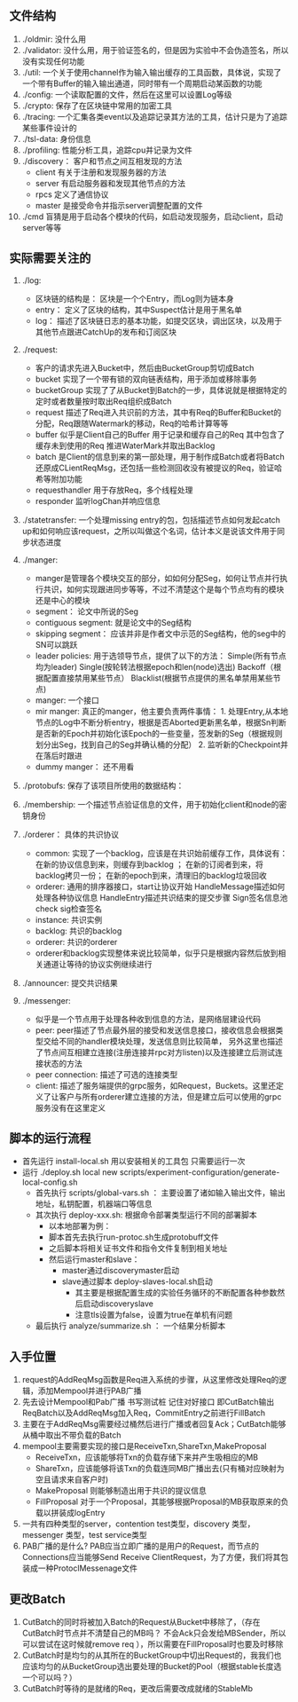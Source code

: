 ## 文件结构
1. ./oldmir: 没什么用
2. ./validator: 没什么用，用于验证签名的，但是因为实验中不会伪造签名，所以没有实现任何功能
3. ./util: 一个关于使用channel作为输入输出缓存的工具函数，具体说，实现了一个带有Buffer的输入输出通道，同时带有一个周期启动某函数的功能
4. ./config: 一个读取配置的文件，然后在这里可以设置Log等级
5. ./crypto: 保存了在区块链中常用的加密工具
6. ./tracing: 一个汇集各类event以及追踪记录其方法的工具，估计只是为了追踪某些事件设计的
7. ./tsl-data: 身份信息
8. ./profiling: 性能分析工具，追踪cpu并记录为文件
9. ./discovery： 客户和节点之间互相发现的方法
    * client 有关于注册和发现服务器的方法
    * server 有启动服务器和发现其他节点的方法
    * rpcs 定义了通信协议
    * master 是接受命令并指示server调整配置的文件
10. ./cmd 盲猜是用于启动各个模块的代码，如启动发现服务，启动client，启动server等等
## 实际需要关注的
1. ./log:
    * 区块链的结构是： 区块是一个个Entry，而Log则为链本身
    * entry： 定义了区块的结构，其中Suspect估计是用于黑名单
    * log： 描述了区块链日志的基本功能，如提交区块，调出区块，以及用于其他节点跟进CatchUp的发布和订阅区块
2. ./request: 
    * 客户的请求先进入Bucket中，然后由BucketGroup剪切成Batch
    *  bucket 实现了一个带有锁的双向链表结构，用于添加或移除事务
    *  bucketGroup 实现了了从Bucket到Batch的一步，具体说就是根据特定的定时或者数量按时取出Req组织成Batch
    *  request 描述了Req进入共识前的方法，其中有Req的Buffer和Bucket的分配，Req跟随Watermark的移动，Req的哈希计算等等
    *  buffer 似乎是Client自己的Buffer 用于记录和缓存自己的Req 其中包含了缓存未到使用的Req 推进WaterMark并取出Backlog
    *  batch 是Client的信息到来的第一部处理，用于制作成Batch或者将Batch还原成CLientReqMsg，还包括一些检测回收没有被提议的Req，验证哈希等附加功能
    *  requesthandler 用于存放Req，多个线程处理
    *  responder 监听logChan并响应信息
3. ./statetransfer: 一个处理missing entry的包，包括描述节点如何发起catch up和如何响应该request，之所以叫做这个名词，估计本义是说该文件用于同步状态进度
4. ./manger: 
    * manger是管理各个模块交互的部分，如如何分配Seg，如何让节点并行执行共识，如何实现跟进同步等等，不过不清楚这个是每个节点均有的模块还是中心的模块
    * segment： 论文中所说的Seg
    * contiguous segment: 就是论文中的Seg结构
    * skipping segment： 应该并非是作者文中示范的Seg结构，他的seg中的SN可以跳跃
    * leader policies: 用于选领导节点，提供了以下的方法： Simple(所有节点均为leader) Single(按轮转法根据epoch和len(node)选出) Backoff（根据配置直接禁用某些节点） Blacklist(根据节点提供的黑名单禁用某些节点)
    * manger: 一个接口
    * mir manger: 真正的manger，他主要负责两件事情： 1. 处理Entry,从本地节点的Log中不断分析entry，根据是否Aborted更新黑名单，根据Sn判断是否新的Epoch并初始化该Epoch的一些变量，签发新的Seg（根据规则划分出Seg，找到自己的Seg并确认桶的分配） 2. 监听新的Checkpoint并在落后时跟进
    * dummy manger： 还不用看

4. ./protobufs: 保存了该项目所使用的数据结构：
5. ./membership: 一个描述节点验证信息的文件，用于初始化client和node的密钥身份
6. ./orderer： 具体的共识协议
    * common: 实现了一个backlog，应该是在共识始前缓存工作，具体说有： 在新的协议信息到来，则缓存到backlog ； 在新的订阅者到来，将backlog拷贝一份； 在新的epoch到来，清理旧的backlog垃圾回收
    * orderer: 通用的排序器接口，start让协议开始 HandleMessage描述如何处理各种协议信息 HandleEntry描述共识结束的提交步骤 Sign签名信息池check sig检查签名
    * instance: 共识实例
    * backlog: 共识的backlog
    * orderer: 共识的orderer
    * orderer和backlog实现整体来说比较简单，似乎只是根据内容然后放到相关通道让等待的协议实例继续进行
7. ./announcer: 提交共识结果
8. ./messenger: 
    * 似乎是一个节点用于处理各种收到信息的方法，是网络层建设代码
    * peer: peer描述了节点最外层的接受和发送信息接口，接收信息会根据类型交给不同的handler模块处理，发送信息则比较简单， 另外这里也描述了节点间互相建立连接(注册连接并rpc对方listen)以及连接建立后测试连接状态的方法
    * peer connection: 描述了可选的连接类型
    * client: 描述了服务端提供的grpc服务，如Request，Buckets。这里还定义了让客户与所有orderer建立连接的方法，但是建立后可以使用的grpc服务没有在这里定义

## 脚本的运行流程
* 首先运行 install-local.sh  用以安装相关的工具包 只需要运行一次
* 运行 ./deploy.sh local new scripts/experiment-configuration/generate-local-config.sh
    * 首先执行 scripts/global-vars.sh ： 主要设置了诸如输入输出文件，输出地址，私钥配置，机器端口等信息
    * 其次执行 deploy-xxx.sh: 根据命令部署类型运行不同的部署脚本
        * 以本地部署为例： 
        * 脚本首先去执行run-protoc.sh生成protobuff文件
        * 之后脚本将相关证书文件和指令文件复制到相关地址
        * 然后运行master和slave：
            * master通过discoverymaster启动
            * slave通过脚本 deploy-slaves-local.sh启动
                * 其主要是根据配置生成的实验任务循环的不断配置各种参数然后启动discoveryslave
                * 注意tls设置为false，设置为true在单机有问题
    * 最后执行 analyze/summarize.sh ： 一个结果分析脚本


## 入手位置
1. request的AddReqMsg函数是Req进入系统的步骤，从这里修改处理Req的逻辑，添加Mempool并进行PAB广播
2. 先去设计Mempool和Pab广播 书写测试桩  记住对好接口 即CutBatch输出ReqBatch以及AddReqMsg加入Req，CommitEntry之前进行FillBatch
3. 主要在于AddReqMsg需要经过桶然后进行广播或者回复Ack；CutBatch能够从桶中取出不带负载的Batch
4. mempool主要需要实现的接口是ReceiveTxn,ShareTxn,MakeProposal
    * ReceiveTxn，应该能够将Txn的负载存储下来并产生吸相应的MB
    * ShareTxn，应该能够将该Txn的负载连同MB广播出去(只有桶对应映射为空且请求来自客户时)
    * MakeProposal 则能够制造出用于共识的提议信息
    * FillProposal 对于一个Proposal，其能够根据Proposal的MB获取原来的负载以拼装成logEntry
5. 一共有四种类型的server，contention test类型，discovery 类型，messenger 类型，test service类型
6. PAB广播的是什么? PAB应当立即广播的是用户的Request，而节点的Connections应当能够Send Receive ClientRequest，为了方便，我们将其包装成一种ProtoclMessenage文件




## 更改Batch
1. CutBatch的同时将被加入Batch的Request从Bucket中移除了，（存在CutBatch时节点并不清楚自己的MB吗？ 不会Ack只会发给MBSender，所以可以尝试在这时候就remove req ），所以需要在FillProposal时也要及时移除
2. CutBatch时是均匀的从其所在的BucketGroup中切出Request的，我我们也应该均匀的从BucketGroup选出要处理的Bucket的Pool（根据stable长度选一个可以吗？）
3. CutBatch时等待的是就绪的Req，更改后需要改成就绪的StableMb